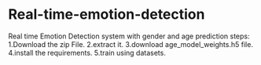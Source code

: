 # Real-time-emotion-detection
Real time Emotion Detection system with gender and age prediction
steps:
1.Download the zip File.
2.extract it.
3.download age_model_weights.h5 file.
4.install the requirements.
5.train using datasets.
